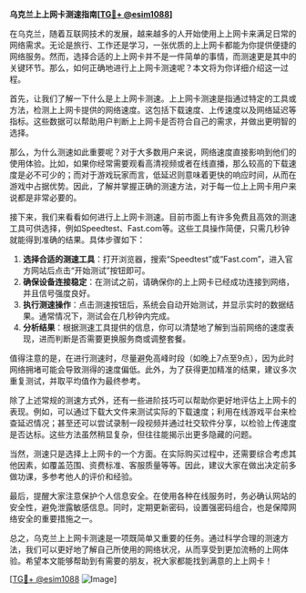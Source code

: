 **乌克兰上上网卡测速指南[[TG💪+ @esim1088](https://t.me/s/esim1088)]**

在乌克兰，随着互联网技术的发展，越来越多的人开始使用上上网卡来满足日常的网络需求。无论是旅行、工作还是学习，一张优质的上上网卡都能为你提供便捷的网络服务。然而，选择合适的上上网卡并不是一件简单的事情，而测速更是其中的关键环节。那么，如何正确地进行上上网卡测速呢？本文将为你详细介绍这一过程。

首先，让我们了解一下什么是上上网卡测速。上上网卡测速是指通过特定的工具或方法，检测上上网卡提供的网络速度。这包括下载速度、上传速度以及网络延迟等指标。这些数据可以帮助用户判断上上网卡是否符合自己的需求，并做出更明智的选择。

那么，为什么测速如此重要呢？对于大多数用户来说，网络速度直接影响到他们的使用体验。比如，如果你经常需要观看高清视频或者在线直播，那么较高的下载速度是必不可少的；而对于游戏玩家而言，低延迟则意味着更快的响应时间，从而在游戏中占据优势。因此，了解并掌握正确的测速方法，对于每一位上上网卡用户来说都是非常必要的。

接下来，我们来看看如何进行上上网卡测速。目前市面上有许多免费且高效的测速工具可供选择，例如Speedtest、Fast.com等。这些工具操作简便，只需几秒钟就能得到准确的结果。具体步骤如下：

1. **选择合适的测速工具**：打开浏览器，搜索“Speedtest”或“Fast.com”，进入官方网站后点击“开始测试”按钮即可。
2. **确保设备连接稳定**：在测试之前，请确保你的上上网卡已经成功连接到网络，并且信号强度良好。
3. **执行测速操作**：点击测速按钮后，系统会自动开始测试，并显示实时的数据结果。通常情况下，测试会在几秒钟内完成。
4. **分析结果**：根据测速工具提供的信息，你可以清楚地了解到当前网络的速度表现，进而判断是否需要更换服务商或调整套餐。

值得注意的是，在进行测速时，尽量避免高峰时段（如晚上7点至9点），因为此时网络拥堵可能会导致测得的速度偏低。此外，为了获得更加精准的结果，建议多次重复测试，并取平均值作为最终参考。

除了上述常规的测速方式外，还有一些进阶技巧可以帮助你更好地评估上上网卡的表现。例如，可以通过下载大文件来测试实际的下载速度；利用在线游戏平台来检查延迟情况；甚至还可以尝试录制一段视频并通过社交软件分享，以检验上传速度是否达标。这些方法虽然稍显复杂，但往往能揭示出更多隐藏的问题。

当然，测速只是选择上上网卡的一个方面。在实际购买过程中，还需要综合考虑其他因素，如覆盖范围、资费标准、客服质量等等。因此，建议大家在做出决定前多做功课，多参考他人的评价和经验。

最后，提醒大家注意保护个人信息安全。在使用各种在线服务时，务必确认网站的安全性，避免泄露敏感信息。同时，定期更新密码，设置强密码组合，也是保障网络安全的重要措施之一。

总之，乌克兰上上网卡测速是一项既简单又重要的任务。通过科学合理的测速方法，我们可以更好地了解自己所使用的网络状况，从而享受到更加流畅的上网体验。希望本文能够帮助到有需要的朋友，祝大家都能找到满意的上上网卡！

[[TG💪+ @esim1088](https://t.me/s/esim1088) ![Image](https://i.postimg.cc/4NQfJmqS/Snipaste-2025-05-13-00-14-12.png)]